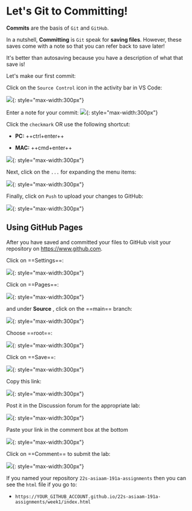 # Let's Git to Committing!

**Commits** are the basis of `Git` and `GitHub`.

In a nutshell, **Committing** is `Git` speak for **saving files**. However, these saves come with a note so that you can refer back to save later! 

It's better than autosaving because you have a description of what that save is! 

Let's make our first commit:

Click on the `Source Control` icon in the activity bar in VS Code:

![](././media/commit1.png){: style="max-width:300px"}

Enter a note for your commit:
![](././media/commit2.png){: style="max-width:300px"}

Click the `checkmark` OR use the following shortcut:

 - **PC:** ++ctrl+enter++

 - **MAC:** ++cmd+enter++

![](././media/commit3.png){: style="max-width:300px"}

Next, click on the `...` for expanding the menu items:

![](././media/commit4.png){: style="max-width:300px"}

Finally, click on `Push` to upload your changes to GitHub:

![](././media/commit5.png){: style="max-width:300px"}

## Using GitHub Pages

After you have saved and committed your files to GitHub visit your repository on https://www.github.com.

Click on ==Settings==:

![](./media/gitstarted10.png){: style="max-width:300px"}

Click on ==Pages==:

![](./media/gitstarted11.png){: style="max-width:300px"}

and under **Source** , click on the ==main== branch:

![](./media/gitstarted12.png){: style="max-width:300px"}

Choose ==root==:

![](./media/gitstarted12root.png){: style="max-width:300px"}

Click on ==Save==:

![](./media/gitstarted12save.png){: style="max-width:300px"}

Copy this link:

![](./media/gitstartedcopy.png){: style="max-width:300px"}

Post it in the Discussion forum for the appropriate lab:

![](./media/lab_submit_1.png){: style="max-width:300px"}

Paste your link in the comment box at the bottom

![](./media/lab_submit_paste.png){: style="max-width:300px"}

Click on ==Comment== to submit the lab:

![](./media/lab_submit_click){: style="max-width:300px"}

If you named your repository `22s-asiaam-191a-assignments` then you can see the `html` file if you go to:

- `https://YOUR_GITHUB_ACCOUNT.github.io/22s-asiaam-191a-assignments/week1/index.html`
